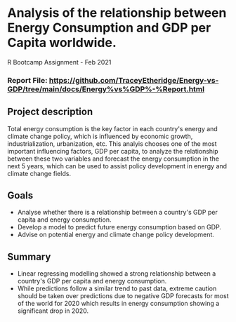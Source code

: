 # Analysis of the relationship between Energy Consumption and GDP per Capita worldwide.
R Bootcamp Assignment - Feb 2021

### Report File: https://github.com/TraceyEtheridge/Energy-vs-GDP/tree/main/docs/Energy%vs%GDP%-%Report.html

## Project description
Total energy consumption is the key factor in each country's energy and climate change policy, which is influenced by economic growth, industrialization, urbanization, etc. This analyis chooses one of the most important influencing factors, GDP per capita, to analyze the relationship between these two variables and forecast the energy consumption in the next 5 years, which can be used to assist policy development in energy and climate change fields.

## Goals
* Analyse whether there is a relationship between a country's GDP per capita and energy consumption.
* Develop a model to predict future energy consumption based on GDP.
* Advise on potential energy and climate change policy development.

## Summary
* Linear regressing modelling showed a strong relationship between a country's GDP per capita and energy consumption.
* While predictions follow a similar trend to past data, extreme caution should be taken over predictions due to negative GDP forecasts for most of the world for 2020 which results in energy consumption showing a significant drop in 2020.
